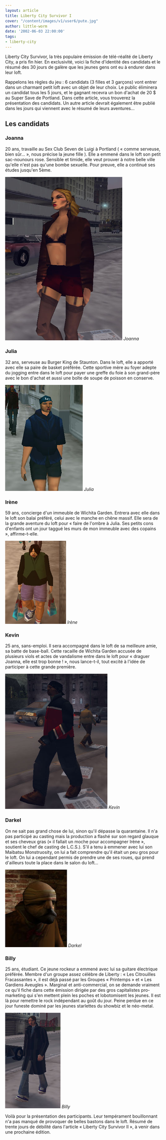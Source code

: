 ```yaml
---
layout: article
title: Liberty City Survivor I
cover: "/content/images/v1/user6/pute.jpg"
author: little-worm
date: '2002-06-03 22:00:00'
tags:
- liberty-city
---
```


Liberty City Survivor, la très populaire émission de télé-réalité de Liberty City, a pris fin hier. En exclusivité, voici la fiche d'identité des candidats et le résumé des 30 jours de galère que les jeunes gens ont eu à endurer dans leur loft.

Rappelons les règles du jeu : 6 candidats (3 filles et 3 garçons) vont entrer dans un charmant petit loft avec un objet de leur choix. Le public éliminera un candidat tous les 5 jours, et le gagnant recevra un bon d'achat de 20 $ au Super Save de Portland. Dans cette article, vous trouverez la présentation des candidats. Un autre article devrait également être publié dans les jours qui viennent avec le résumé de leurs aventures...

## Les candidats

### Joanna

20 ans, travaille au Sex Club Seven de Luigi à Portland ( « comme serveuse, bien sûr... », nous précise la jeune fille ). Elle a emmené dans le loft son petit sac-nounours rose. Sensible et timide, elle veut prouver à notre belle ville qu'elle n'est pas qu'une bombe sexuelle. Pour preuve, elle a continué ses études jusqu'en 5ème.

![Joanna](/content/images/v1/user6/pute2.jpg)
_Joanna_

### Julia

32 ans, serveuse au Burger King de Staunton. Dans le loft, elle a apporté avec elle sa paire de basket préférée. Cette sportive mère au foyer adepte du jogging entre dans le loft pour payer une greffe du foie à son grand-père avec le bon d'achat et aussi une boîte de soupe de poisson en conserve.

![Julia](/content/images/v1/user6/jogging2.jpg)
_Julia_

### Irène

59 ans, concierge d'un immeuble de Wichita Garden. Entrera avec elle dans le loft son balai préféré, celui avec le manche en chêne massif. Elle sera de la grande aventure du loft pour « faire de l'ombre à Julia. Ses petits cons d'enfants ont un jour taggué les murs de mon immeuble avec des copains », affirme-t-elle.

![Irène](/content/images/v1/user6/titgrosse.jpg)
_Irène_

### Kevin

25 ans, sans-emploi. Il sera accompagné dans le loft de sa meilleure amie, sa batte de base-ball. Cette racaille de Wichita Garden accusée de plusieurs viols et actes de vandalisme entre dans le loft pour « draguer Joanna, elle est trop bonne ! », nous lance-t-il, tout excité à l'idée de participer à cette grande première.

![Kevin](/content/images/v1/user6/redjack.jpg)
_Kevin_

### Darkel

On ne sait pas grand chose de lui, sinon qu'il dépasse la quarantaine. Il n'a pas participé au casting mais la production a flashé sur son regard glauque et ses cheveux gras (« il fallait un moche pour accompagner Irène », soutient le chef de casting de L.C.S.). S'il a tenu à emmener avec lui son Maibatsu Monstruosity, on lui a fait comprendre qu'il était un peu gros pour le loft. On lui a cependant permis de prendre une de ses roues, qui prend d'ailleurs toute la place dans le salon du loft...

![Darkel](/content/images/v1/user6/darkel.jpg)
_Darkel_

### Billy

25 ans, étudiant. Ce jeune rockeur a emmené avec lui sa guitare électrique préférée. Membre d'un groupe assez célèbre de Liberty : « Les Citrouilles Fracassantes », il est déjà passé par les Groupes « Printemps » et « Les Gardiens Aveugles ». Marginal et anti-commercial, on se demande vraiment ce qu'il fiche dans cette émission dirigée par des gros capitalistes pro-marketing qui s'en mettent plein les poches et lobotomisent les jeunes. Il est là pour remettre le rock indépendant au goût du jour. Peine perdue en ce jour funeste dominé par les jeunes starlettes du showbiz et le néo-metal.

![Billy](/content/images/v1/user6/etudiant.jpg)
_Billy_

Voilà pour la présentation des participants. Leur tempérament bouillonnant n'a pas manqué de provoquer de belles bastons dans le loft. Résumé de trente jours de débilité dans l'article « Liberty City Survivor II », à venir dans une prochaine édition.

<!--kg-card-end: markdown-->
